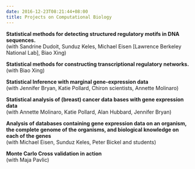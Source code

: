 ```yaml
---
date: 2016-12-23T08:21:44+08:00
title: Projects on Computational Biology
---
```


**Statistical methods for detecting structured regulatory motifs in DNA sequences.**<br>
(with Sandrine Dudoit, Sunduz Keles, Michael Eisen [Lawrence Berkeley National Lab], Biao Xing)

**Statistical methods for constructing transcriptional regulatory networks.**<br>
(with Biao Xing)

**Statistical Inference with marginal gene-expression data**<br>
(with Jennifer Bryan, Katie Pollard, Chiron scientists, Annette Molinaro)

**Statistical analysis of (breast) cancer data bases with gene expression data**<br>
(with Annette Molinaro, Katie Pollard, Alan Hubbard, Jennifer Bryan)

**Analysis of databases containing gene expression data on an organism, the complete genome of the organisms, and biological knowledge on each of the genes**<br>
(with Michael Eisen, Sunduz Keles, Peter Bickel and students)

**Monte Carlo Cross validation in action**<br>
(with Maja Pavlic)